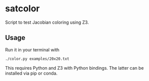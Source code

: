 # satcolor

Script to test Jacobian coloring using Z3.

## Usage

Run it in your terminal with

```
./color.py examples/20x20.txt
```

This requires Python and Z3 with Python bindings. The latter can be installed via pip or conda.
